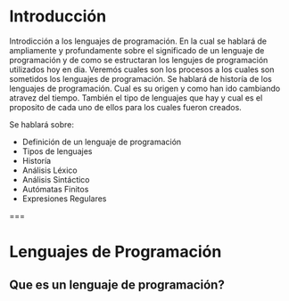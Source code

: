 # Introducción

Introdicción a los lenguajes de programación. En la cual se hablará de ampliamente
y profundamente sobre el significado de un lenguaje de programación y de como se 
estructaran los lengujes de programación utilizados hoy en dia. Veremós cuales son
los procesos a los cuales son sometidos los lenguajes de programación. Se hablará de 
historía de los lenguajes de programación. Cual es su origen y como han ido cambiando 
atravez del tiempo. También el tipo de lenguajes que hay y cual es el proposito de 
cada uno de ellos para los cuales fueron creados. 

Se hablará sobre:
 
* Definición de un lenguaje de programación
* Tipos de lenguajes
* Historía
* Análisis Léxico
* Análisis Sintáctico
* Autómatas Finitos
* Expresiones Regulares 

===

# Lenguajes de Programación

## Que es un lenguaje de programación?

